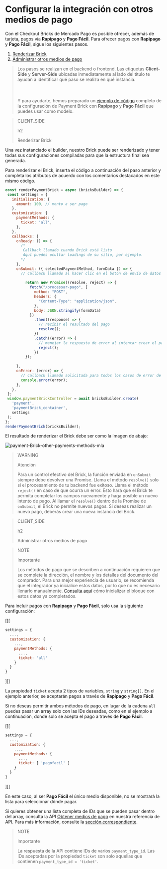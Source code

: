 # Configurar la integración con otros medios de pago

Con el Checkout Bricks de Mercado Pago es posible ofrecer, además de tarjeta, pagos vía **Rapipago** y **Pago Fácil**. Para ofrecer pagos con **Rapipago** y **Pago Fácil**, sigue los siguientes pasos. 

1. [Renderizar Brick](#bookmark_renderizar_brick)
2. [Administrar otros medios de pago](#bookmark_administrar_otros_medios_de_pago)

> Los pasos se realizan en el backend o frontend. Las etiquetas **Client-Side** y **Server-Side** ubicadas inmediatamente al lado del título te ayudan a identificar qué paso se realiza en qué instancia. <br/></br>
> <br/></br>
> Y para ayudarte, hemos preparado un [ejemplo de código](/developers/es/docs/checkout-bricks/payment-brick/code-example/other-payment-methods/argentina) completo de la configuración de Payment Brick con **Rapipago** y **Pago Fácil** que puedes usar como modelo.

> CLIENT_SIDE
>
> h2
>
> Renderizar Brick

Una vez instanciado el builder, nuestro Brick puede ser renderizado y tener todas sus configuraciones compiladas para que la estructura final sea generada.

Para renderizar el Brick, inserta el código a continuación del paso anterior y completa los atributos de acuerdo con los comentarios destacados en este mismo código.

```javascript
const renderPaymentBrick = async (bricksBuilder) => {
 const settings = {
   initialization: {
     amount: 100, // monto a ser pago
   },
   customization: {
     paymentMethods: {
       ticket: 'all',
     },
   },
   callbacks: {
     onReady: () => {
       /*
        Callback llamado cuando Brick está listo
        Aquí puedes ocultar loadings de su sitio, por ejemplo.
       */
     },
     onSubmit: ({ selectedPaymentMethod, formData }) => {
       // callback llamado al hacer clic en el botón de envío de datos
      
         return new Promise((resolve, reject) => {
           fetch("/processar-pago", {
             method: "POST",
             headers: {
               "Content-Type": "application/json",
             },
             body: JSON.stringify(formData)
           })
             .then((response) => {
               // recibir el resultado del pago
               resolve();
             })
             .catch((error) => {
               // manejar la respuesta de error al intentar crear el pago
               reject();
             })
         });
       
     },
     onError: (error) => {
       // callback llamado solicitada para todos los casos de error de Brick
       console.error(error);
     },
   },
 };
 window.paymentBrickController = await bricksBuilder.create(
   'payment',
   'paymentBrick_container',
   settings
 );
};
renderPaymentBrick(bricksBuilder);
```

El resultado de renderizar el Brick debe ser como la imagen de abajo:

![payment-Brick-other-payments-methods-mla](checkout-bricks/payment-brick-other-payments-methods-mla-es.jpg)

> WARNING
>
> Atención
>
> Para un control efectivo del Brick, la función enviada en `onSubmit` siempre debe devolver una Promise. Llama el método `resolve()` solo si el procesamiento de tu backend fue exitoso. Llama el método `reject()` en caso de que ocurra un error. Esto hará que el Brick te permita completar los campos nuevamente y haga posible un nuevo intento de pago. Al llamar el `resolve()` dentro de la Promise de `onSubmit`, el Brick no permite nuevos pagos. Si deseas realizar un nuevo pago, deberás crear una nueva instancia del Brick.

> CLIENT_SIDE 
>
> h2
>
> Administrar otros medios de pago

> NOTE
>
> Importante
>
> Los métodos de pago que se describen a continuación requieren que se complete la dirección, el nombre y los detalles del documento del comprador. Para una mejor experiencia de usuario, se recomienda que el integrador ya inicialice estos datos, por lo que no es necesario llenarlo manualmente. [Consulta aquí](/developers/es/docs/checkout-bricks/payment-brick/additional-customization/initialize-data-on-the-bricks) cómo inicializar el bloque con estos datos ya completados.

Para incluir pagos con **Rapipago** y **Pago Fácil**, solo usa la siguiente configuración:

[[[
```Javascript
settings = {
  ...,
  customization: {
    ...,
    paymentMethods: {
      ...,
      ticket: 'all'
    }
  }
}
```
]]]

La propiedad `ticket` acepta 2 tipos de variables, `string` y `string[]`. En el ejemplo anterior, se aceptarán pagos a través de **Rapipago** y **Pago Fácil**. 

Si no deseas permitir ambos métodos de pago, en lugar de la cadena `all` puedes pasar un array solo con las IDs deseadas, como en el ejemplo a continuación, donde solo se acepta el pago a través de **Pago Fácil**.

[[[
```Javascript
settings = {
  ...,
  customization: {
    ...,
    paymentMethods: {
      ...,
      ticket: [ 'pagofacil' ]
    }
  }
}
```
]]]

En este caso, al ser **Pago Fácil** el único medio disponible, no se mostrará la lista para seleccionar dónde pagar. 

Si quieres obtener una lista completa de IDs que se pueden pasar dentro del array, consulta la API [Obtener medios de pago](/developers/es/reference/payment_methods/_payment_methods/get) en nuestra referencia de API. Para más información, consulte la [sección correspondiente](/developers/es/docs/checkout-bricks/additional-content/consult-payment-methods).

> NOTE
>
> Importante
>
> La respuesta de la API contiene IDs de varios `payment_type_id`. Las IDs aceptadas por la propiedad `ticket` son solo aquellas que contienen `payment_type_id = 'ticket'`.